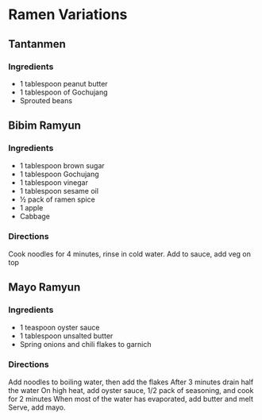 # Ramen Variations

## Tantanmen

### Ingredients

- 1 tablespoon peanut butter
- 1 tablespoon of Gochujang
- Sprouted beans

## Bibim Ramyun

### Ingredients

- 1 tablespoon brown sugar
- 1 tablespoon Gochujang
- 1 tablespoon vinegar
- 1 tablespoon sesame oil
- &#189; pack of ramen spice
- 1 apple
- Cabbage

### Directions

Cook noodles for 4 minutes, rinse in cold water. Add to sauce, add veg on top

## Mayo Ramyun

### Ingredients

- 1 teaspoon oyster sauce
- 1 tablespoon unsalted butter
- Spring onions and chili flakes to garnich

### Directions

Add noodles to boiling water, then add the flakes
After 3 minutes drain half the water
On high heat, add oyster sauce, 1/2 pack of seasoning, and cook for 2 minutes
When most of the water has evaporated, add butter and melt
Serve, add mayo.
